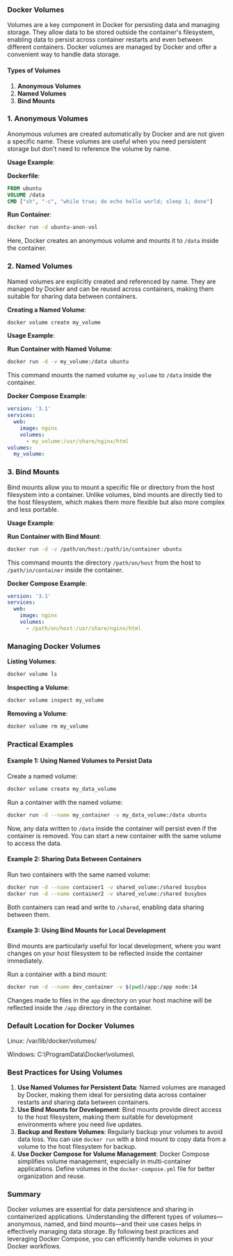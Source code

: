 ### Docker Volumes

Volumes are a key component in Docker for persisting data and managing storage. They allow data to be stored outside the container's filesystem, enabling data to persist across container restarts and even between different containers. Docker volumes are managed by Docker and offer a convenient way to handle data storage.

#### Types of Volumes

1. **Anonymous Volumes**
2. **Named Volumes**
3. **Bind Mounts**

### 1. Anonymous Volumes

Anonymous volumes are created automatically by Docker and are not given a specific name. These volumes are useful when you need persistent storage but don't need to reference the volume by name.

**Usage Example**:

**Dockerfile**:
```Dockerfile
FROM ubuntu
VOLUME /data
CMD ["sh", "-c", "while true; do echo hello world; sleep 1; done"]
```

**Run Container**:
```sh
docker run -d ubuntu-anon-vol
```

Here, Docker creates an anonymous volume and mounts it to `/data` inside the container.

### 2. Named Volumes

Named volumes are explicitly created and referenced by name. They are managed by Docker and can be reused across containers, making them suitable for sharing data between containers.

**Creating a Named Volume**:
```sh
docker volume create my_volume
```

**Usage Example**:

**Run Container with Named Volume**:
```sh
docker run -d -v my_volume:/data ubuntu
```

This command mounts the named volume `my_volume` to `/data` inside the container.

**Docker Compose Example**:
```yaml
version: '3.1'
services:
  web:
    image: nginx
    volumes:
      - my_volume:/usr/share/nginx/html
volumes:
  my_volume:
```

### 3. Bind Mounts

Bind mounts allow you to mount a specific file or directory from the host filesystem into a container. Unlike volumes, bind mounts are directly tied to the host filesystem, which makes them more flexible but also more complex and less portable.

**Usage Example**:

**Run Container with Bind Mount**:
```sh
docker run -d -v /path/on/host:/path/in/container ubuntu
```

This command mounts the directory `/path/on/host` from the host to `/path/in/container` inside the container.

**Docker Compose Example**:
```yaml
version: '3.1'
services:
  web:
    image: nginx
    volumes:
      - /path/on/host:/usr/share/nginx/html
```

### Managing Docker Volumes

**Listing Volumes**:
```sh
docker volume ls
```

**Inspecting a Volume**:
```sh
docker volume inspect my_volume
```

**Removing a Volume**:
```sh
docker volume rm my_volume
```

### Practical Examples

#### Example 1: Using Named Volumes to Persist Data

Create a named volume:
```sh
docker volume create my_data_volume
```

Run a container with the named volume:
```sh
docker run -d --name my_container -v my_data_volume:/data ubuntu
```

Now, any data written to `/data` inside the container will persist even if the container is removed. You can start a new container with the same volume to access the data.

#### Example 2: Sharing Data Between Containers

Run two containers with the same named volume:
```sh
docker run -d --name container1 -v shared_volume:/shared busybox
docker run -d --name container2 -v shared_volume:/shared busybox
```

Both containers can read and write to `/shared`, enabling data sharing between them.

#### Example 3: Using Bind Mounts for Local Development

Bind mounts are particularly useful for local development, where you want changes on your host filesystem to be reflected inside the container immediately.

Run a container with a bind mount:
```sh
docker run -d --name dev_container -v $(pwd)/app:/app node:14
```

Changes made to files in the `app` directory on your host machine will be reflected inside the `/app` directory in the container.

### Default Location for Docker Volumes

Linux: /var/lib/docker/volumes/

Windows: C:\ProgramData\Docker\volumes\

### Best Practices for Using Volumes

1. **Use Named Volumes for Persistent Data**: Named volumes are managed by Docker, making them ideal for persisting data across container restarts and sharing data between containers.
2. **Use Bind Mounts for Development**: Bind mounts provide direct access to the host filesystem, making them suitable for development environments where you need live updates.
3. **Backup and Restore Volumes**: Regularly backup your volumes to avoid data loss. You can use `docker run` with a bind mount to copy data from a volume to the host filesystem for backup.
4. **Use Docker Compose for Volume Management**: Docker Compose simplifies volume management, especially in multi-container applications. Define volumes in the `docker-compose.yml` file for better organization and reuse.

### Summary

Docker volumes are essential for data persistence and sharing in containerized applications. Understanding the different types of volumes—anonymous, named, and bind mounts—and their use cases helps in effectively managing data storage. By following best practices and leveraging Docker Compose, you can efficiently handle volumes in your Docker workflows.
